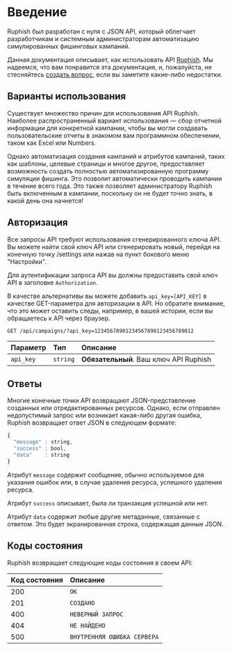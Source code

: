 # Введение

Ruphish был разработан с нуля с JSON API, который облегчает разработчикам и системным администраторам автоматизацию симулированных фишинговых кампаний.

Данная документация описывает, как использовать API [Ruphish](https://getruphish.com). Мы надеемся, что вам понравится эта документация, и, пожалуйста, не стесняйтесь [создать вопрос](https://github.com/ruphish/ruphish/issues/new), если вы заметите какие-либо недостатки.

## Варианты использования

Существует множество причин для использования API Ruphish. Наиболее распространенный вариант использования — сбор отчетной информации для конкретной кампании, чтобы вы могли создавать пользовательские отчеты в знакомом вам программном обеспечении, таком как Excel или Numbers.

Однако автоматизация создания кампаний и атрибутов кампаний, таких как шаблоны, целевые страницы и многое другое, предоставляет возможность создать полностью автоматизированную программу симуляции фишинга. Это позволит автоматически проводить кампании в течение всего года. Это также позволяет администратору Ruphish быть включенным в кампании, поскольку он не будет точно знать, в какой день она начнется!

## Авторизация

Все запросы API требуют использования сгенерированного ключа API. Вы можете найти свой ключ API или сгенерировать новый, перейдя на конечную точку /settings или нажав на пункт бокового меню "Настройки".

Для аутентификации запроса API вы должны предоставить свой ключ API в заголовке `Authorization`.

В качестве альтернативы вы можете добавить `api_key=[API_KEY]` в качестве GET-параметра для авторизации в API. Но обратите внимание, что это может оставить следы, например, в вашей истории, если вы обращаетесь к API через браузер.

```http
GET /api/campaigns/?api_key=12345678901234567890123456789012
```

| Параметр | Тип | Описание |
| :--- | :--- | :--- |
| `api_key` | `string` | **Обязательный**. Ваш ключ API Ruphish |

## Ответы

Многие конечные точки API возвращают JSON-представление созданных или отредактированных ресурсов. Однако, если отправлен недопустимый запрос или возникает какая-либо другая ошибка, Ruphish возвращает ответ JSON в следующем формате:

```javascript
{
  "message" : string,
  "success" : bool,
  "data"    : string
}
```

Атрибут `message` содержит сообщение, обычно используемое для указания ошибок или, в случае удаления ресурса, успешного удаления ресурса.

Атрибут `success` описывает, была ли транзакция успешной или нет.

Атрибут `data` содержит любые другие метаданные, связанные с ответом. Это будет экранированная строка, содержащая данные JSON.

## Коды состояния

Ruphish возвращает следующие коды состояния в своем API:

| Код состояния | Описание |
| :--- | :--- |
| 200 | `OK` |
| 201 | `СОЗДАНО` |
| 400 | `НЕВЕРНЫЙ ЗАПРОС` |
| 404 | `НЕ НАЙДЕНО` |
| 500 | `ВНУТРЕННЯЯ ОШИБКА СЕРВЕРА` |


